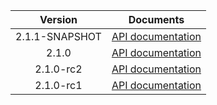 | Version | Documents |
|:---:|---|
| 2.1.1-SNAPSHOT | [API documentation](2.1.1-SNAPSHOT) |
| 2.1.0 | [API documentation](2.1.0) |
| 2.1.0-rc2 | [API documentation](2.1.0-rc2) |
| 2.1.0-rc1 | [API documentation](2.1.0-rc1) |
